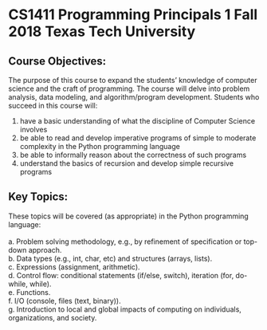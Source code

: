 # CS1411 Programming Principals 1 Fall 2018 Texas Tech University

## Course Objectives:
The purpose of this course to expand the students’ knowledge of computer science and the craft of programming. The course will delve into problem analysis, data modeling, and algorithm/program development. Students who succeed in this course will:
1. have a basic understanding of what the discipline of Computer Science involves
2. be able to read and develop imperative programs of simple to moderate complexity in the Python programming language
3. be able to informally reason about the correctness of such programs
4. understand the basics of recursion and develop simple recursive programs

## Key Topics:
These topics will be covered (as appropriate) in the Python programming language: <br><br>
a. Problem solving methodology, e.g., by refinement of specification or top-down approach. <br>
b. Data types (e.g., int, char, etc) and structures (arrays, lists). <br>
c. Expressions (assignment, arithmetic). <br>
d. Control flow: conditional statements (if/else, switch), iteration (for, do-while, while). <br>
e. Functions. <br>
f. I/O (console, files (text, binary)). <br>
g. Introduction to local and global impacts of computing on individuals, organizations, and society.
